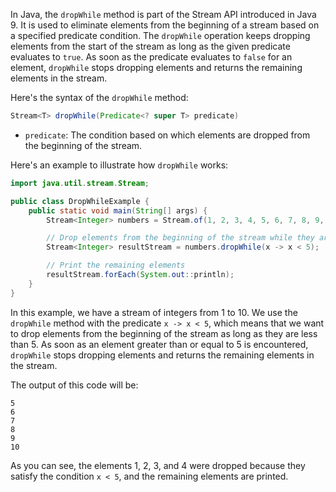 In Java, the `dropWhile` method is part of the Stream API introduced in Java 9. It is used to eliminate elements from the beginning of a stream based on a specified predicate condition. The `dropWhile` operation keeps dropping elements from the start of the stream as long as the given predicate evaluates to `true`. As soon as the predicate evaluates to `false` for an element, `dropWhile` stops dropping elements and returns the remaining elements in the stream.

Here's the syntax of the `dropWhile` method:

```java
Stream<T> dropWhile(Predicate<? super T> predicate)
```

- `predicate`: The condition based on which elements are dropped from the beginning of the stream.

Here's an example to illustrate how `dropWhile` works:

```java
import java.util.stream.Stream;

public class DropWhileExample {
    public static void main(String[] args) {
        Stream<Integer> numbers = Stream.of(1, 2, 3, 4, 5, 6, 7, 8, 9, 10);

        // Drop elements from the beginning of the stream while they are less than 5
        Stream<Integer> resultStream = numbers.dropWhile(x -> x < 5);

        // Print the remaining elements
        resultStream.forEach(System.out::println);
    }
}
```

In this example, we have a stream of integers from 1 to 10. We use the `dropWhile` method with the predicate `x -> x < 5`, which means that we want to drop elements from the beginning of the stream as long as they are less than 5. As soon as an element greater than or equal to 5 is encountered, `dropWhile` stops dropping elements and returns the remaining elements in the stream.

The output of this code will be:

```
5
6
7
8
9
10
```

As you can see, the elements 1, 2, 3, and 4 were dropped because they satisfy the condition `x < 5`, and the remaining elements are printed.